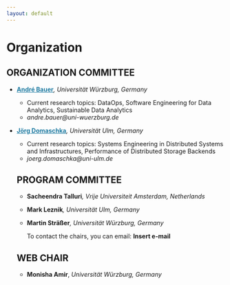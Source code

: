 ```yaml
---
layout: default
---
```

<h1><b>Organization</b></h1>

<h2><b>ORGANIZATION COMMITTEE</b></h2>
<ul>
<li>
<p> <a href="https://se.informatik.uni-wuerzburg.de/software-engineering-group/staff/andre-bauer/" style="color: #227da3"><b>André Bauer</b></a><i>, Universität Würzburg, Germany</i></p>
<ul>
<li>Current research topics: DataOps, Software Engineering for Data Analytics, Sustainable Data Analytics</li>
<li><i>andre.bauer@uni-wuerzburg.de</i></li>
</ul>
</li>
<li>
<p><b> <a href="https://www.uni-ulm.de/in/omi/institut/persons/jd/" style="color: #227da3">Jörg Domaschka</a></b><i>, Universität Ulm, Germany</i></p>
<ul>
<li>Current research topics: Systems Engineering in Distributed Systems and Infrastructures, Performance of Distributed Storage Backends</li>
<li><i>joerg.domaschka@uni-ulm.de</i></li>
</li>
</ul>

<h2><b>PROGRAM COMMITTEE</b></h2>
<ul>
<li>
<p> <b>Sacheendra Talluri</b><i>, Vrije Universiteit Amsterdam, Netherlands</i></p>
</li>
<li>
<p> <b>Mark Leznik</b><i>, Universität Ulm, Germany</i></p>
</li>
<li>
<p> <b>Martin Sträßer</b><i>, Universität Würzburg, Germany</i></p>
</li>
To contact the chairs, you can email: <b>Insert e-mail</b>
</ul>


<h2><b>WEB CHAIR</b></h2>
<ul>
<li>
<p> <b>Monisha Amir</b>, <i>Universität Würzburg, Germany</i></p>
</li>
</ul>
